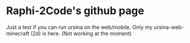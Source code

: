 # Raphi-2Code's github page
Just a test if you can run ursina on the web/mobile. Only my ursina-web-minecraft (2d) is here. (Not working at the moment)
